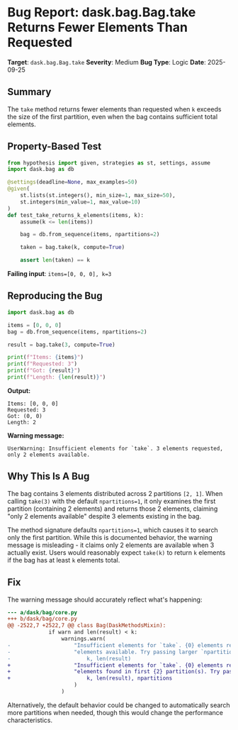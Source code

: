 # Bug Report: dask.bag.Bag.take Returns Fewer Elements Than Requested

**Target**: `dask.bag.Bag.take`
**Severity**: Medium
**Bug Type**: Logic
**Date**: 2025-09-25

## Summary

The `take` method returns fewer elements than requested when `k` exceeds the size of the first partition, even when the bag contains sufficient total elements.

## Property-Based Test

```python
from hypothesis import given, strategies as st, settings, assume
import dask.bag as db

@settings(deadline=None, max_examples=50)
@given(
    st.lists(st.integers(), min_size=1, max_size=50),
    st.integers(min_value=1, max_value=10)
)
def test_take_returns_k_elements(items, k):
    assume(k <= len(items))

    bag = db.from_sequence(items, npartitions=2)

    taken = bag.take(k, compute=True)

    assert len(taken) == k
```

**Failing input**: `items=[0, 0, 0], k=3`

## Reproducing the Bug

```python
import dask.bag as db

items = [0, 0, 0]
bag = db.from_sequence(items, npartitions=2)

result = bag.take(3, compute=True)

print(f"Items: {items}")
print(f"Requested: 3")
print(f"Got: {result}")
print(f"Length: {len(result)}")
```

**Output:**
```
Items: [0, 0, 0]
Requested: 3
Got: (0, 0)
Length: 2
```

**Warning message:**
```
UserWarning: Insufficient elements for `take`. 3 elements requested, only 2 elements available.
```

## Why This Is A Bug

The bag contains 3 elements distributed across 2 partitions `[2, 1]`. When calling `take(3)` with the default `npartitions=1`, it only examines the first partition (containing 2 elements) and returns those 2 elements, claiming "only 2 elements available" despite 3 elements existing in the bag.

The method signature defaults `npartitions=1`, which causes it to search only the first partition. While this is documented behavior, the warning message is misleading - it claims only 2 elements are available when 3 actually exist. Users would reasonably expect `take(k)` to return `k` elements if the bag has at least `k` elements total.

## Fix

The warning message should accurately reflect what's happening:

```diff
--- a/dask/bag/core.py
+++ b/dask/bag/core.py
@@ -2522,7 +2522,7 @@ class Bag(DaskMethodsMixin):
             if warn and len(result) < k:
                 warnings.warn(
-                    "Insufficient elements for `take`. {0} elements requested, only {1} "
-                    "elements available. Try passing larger `npartitions` to `take`.".format(
-                        k, len(result)
+                    "Insufficient elements for `take`. {0} elements requested, only {1} "
+                    "elements found in first {2} partition(s). Try passing larger `npartitions` to `take`.".format(
+                        k, len(result), npartitions
                     )
                 )
```

Alternatively, the default behavior could be changed to automatically search more partitions when needed, though this would change the performance characteristics.